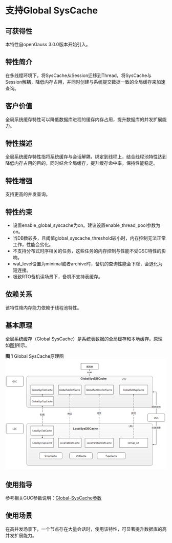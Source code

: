# 支持Global SysCache<a name="ZH-CN_TOPIC_0000001220767350"></a>

## 可获得性<a name="section15406143204715"></a>

本特性自openGauss 3.0.0版本开始引入。

## 特性简介<a name="section740615433477"></a>

在多线程环境下，将SysCache从Session迁移到Thread，将SysCache与Session解耦，降低内存占用，并同时创建与系统提交数据一致的全局缓存来加速查询。

## 客户价值<a name="section13406743164715"></a>

全局系统缓存特性可以降低数据库进程的缓存内存占用，提升数据库的并发扩展能力。

## 特性描述<a name="section16406154310471"></a>

全局系统缓存特性指将系统缓存与会话解耦，绑定到线程上，结合线程池特性达到降低内存占用的目的，同时结合全局缓存，提升缓存命中率，保持性能稳定。

## 特性增强<a name="section1340684315478"></a>

支持更高的并发查询。

## 特性约束<a name="section06531946143616"></a>

-   设置enable\_global\_syscache为on。建议设置enable\_thread\_pool参数为on。
-   当DB数较多，且阈值global\_syscache\_threshold较小时，内存控制无法正常工作，性能会劣化。
-   不支持分布式时序相关的任务，这些任务的内存控制与性能不受GSC特性的影响。
-   wal\_level设置为minimal或者archive时，备机的查询性能会下降，会退化为短连接。
-   极致RTO备机读场景下，备机不支持表缓存。

## 依赖关系<a name="section8406643144716"></a>

该特性降内存能力依赖于线程池特性。

## 基本原理<a name="section8406643144717"></a>

全局系统缓存（Global SysCache）是系统表数据的全局缓存和本地缓存。原理如[图1](#fig15658164619166)所示。

**图 1**  Global SysCache原理图<a name="fig15658164619166"></a>  
![](figures/Global-SysCache原理图.png "Global-SysCache原理图")

## 使用指导<a name="section8406643144718"></a>

参考相关GUC参数说明：[Global-SysCache参数](../DatabaseReference/Global-SysCache参数.md)

## 使用场景<a name="section8406643144719"></a>

在高并发场景下，一个节点存在大量会话时，使用该特性，可显著提升数据库的高并发扩展能力。